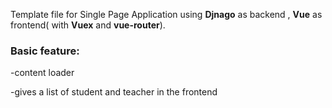 Template file for Single Page Application using **Djnago** as backend , **Vue** as frontend( with **Vuex** and **vue-router**).

### Basic feature:
-content loader

-gives a list of student and teacher in the frontend

